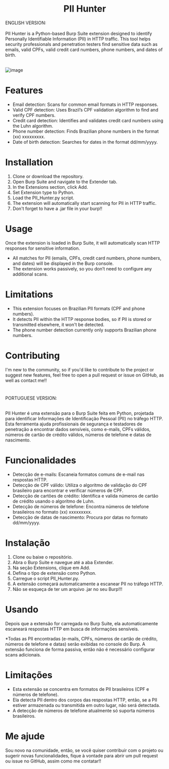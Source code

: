 <h1 align="center"> PII Hunter </h1>
ENGLISH VERSION: <br></br>
PII Hunter is a Python-based Burp Suite extension designed to identify Personally Identifiable Information (PII) in HTTP traffic. This tool helps security professionals and penetration testers find sensitive data such as emails, valid CPFs, valid credit card numbers, phone numbers, and dates of birth.
<br></br>


![image](https://github.com/user-attachments/assets/5dc1d18b-246f-42ae-8345-f159663841d1)


# Features
* Email detection: Scans for common email formats in HTTP responses.
* Valid CPF detection: Uses Brazil’s CPF validation algorithm to find and verify CPF numbers.
* Credit card detection: Identifies and validates credit card numbers using the Luhn algorithm.
* Phone number detection: Finds Brazilian phone numbers in the format (xx) xxxxxxxxx.
* Date of birth detection: Searches for dates in the format dd/mm/yyyy.

# Installation
1. Clone or download the repository.
2. Open Burp Suite and navigate to the Extender tab.
3. In the Extensions section, click Add.
4. Set Extension type to Python.
5. Load the PII_Hunter.py script.
6. The extension will automatically start scanning for PII in HTTP traffic.
7. Don't forget to have a .jar file in your burp!!

# Usage
Once the extension is loaded in Burp Suite, it will automatically scan HTTP responses for sensitive information.

* All matches for PII (emails, CPFs, credit card numbers, phone numbers, and dates) will be displayed in the Burp console.
* The extension works passively, so you don’t need to configure any additional scans.
 
# Limitations
* This extension focuses on Brazilian PII formats (CPF and phone numbers).
* It detects PII within the HTTP response bodies, so if PII is stored or transmitted elsewhere, it won't be detected.
* The phone number detection currently only supports Brazilian phone numbers.

# Contributing
I'm new to the community, so if you'd like to contribute to the project or suggest new features, feel free to open a pull request or issue on GitHub, as well as contact me!!


#
PORTUGUESE VERSION: <br></br>

PII Hunter é uma extensão para o Burp Suite feita em Python, projetada para identificar Informações de Identificação Pessoal (PII) no tráfego HTTP. Esta ferramenta ajuda profissionais de segurança e testadores de penetração a encontrar dados sensíveis, como e-mails, CPFs válidos, números de cartão de crédito válidos, números de telefone e datas de nascimento.


# Funcionalidades
* Detecção de e-mails: Escaneia formatos comuns de e-mail nas respostas HTTP.
* Detecção de CPF válido: Utiliza o algoritmo de validação do CPF brasileiro para encontrar e verificar números de CPF.
* Detecção de cartões de crédito: Identifica e valida números de cartão de crédito usando o algoritmo de Luhn.
* Detecção de números de telefone: Encontra números de telefone brasileiros no formato (xx) xxxxxxxxx.
* Detecção de datas de nascimento: Procura por datas no formato dd/mm/yyyy.

# Instalação
1. Clone ou baixe o repositório.
2. Abra o Burp Suite e navegue até a aba Extender.
3. Na seção Extensions, clique em Add.
4. Defina o tipo de extensão como Python.
5. Carregue o script PII_Hunter.py.
6. A extensão começará automaticamente a escanear PII no tráfego HTTP.
7. Não se esqueça de ter um arquivo .jar no seu Burp!!!

# Usando
Depois que a extensão for carregada no Burp Suite, ela automaticamente escaneará respostas HTTP em busca de informações sensíveis.

*Todas as PII encontradas (e-mails, CPFs, números de cartão de crédito, números de telefone e datas) serão exibidas no console do Burp.
A extensão funciona de forma passiva, então não é necessário configurar scans adicionais.

# Limitações
* Esta extensão se concentra em formatos de PII brasileiros (CPF e números de telefone).
* Ela detecta PII dentro dos corpos das respostas HTTP, então, se a PII estiver armazenada ou transmitida em outro lugar, não será detectada.
* A detecção de números de telefone atualmente só suporta números brasileiros.
  
# Me ajude
Sou novo na comunidade, então, se você quiser contribuir com o projeto ou sugerir novas funcionalidades, fique à vontade para abrir um pull request ou issue no GitHub, assim como me contatar!!

